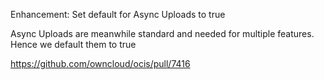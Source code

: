 Enhancement: Set default for Async Uploads to true

Async Uploads are meanwhile standard and needed for multiple features. Hence we default them to true

https://github.com/owncloud/ocis/pull/7416
